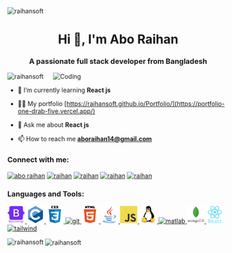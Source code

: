 <img src="https://repository-images.githubusercontent.com/588181932/e36ec678-7984-4cdd-8e4c-a3932772ff8e" alt="raihansoft"/>

<h1 align="center">Hi 👋, I'm Abo Raihan</h1>
<h3 align="center">A passionate full stack developer from Bangladesh</h3>


<img align="right" alt="Coding" width="400" src="https://camo.githubusercontent.com/243dae85e412a143cfd923d28c88e95b6950ecd42b563e161d83d56e393275e3/68747470733a2f2f692e67696665722e636f6d2f6f726967696e2f32322f32323635376238613537376638353838323763356434366461633332636635332e676966"/>



<p align="left"> <img src="https://komarev.com/ghpvc/?username=raihansoft&label=Profile%20views&color=0e75b6&style=flat" alt="raihansoft" /> </p>

- 🌱 I’m currently learning **React js**

- 👨‍💻 My portfolio [https://raihansoft.github.io/Portfolio/](https://portfolio-one-drab-five.vercel.app/)
- 💬 Ask me about **React js**

- 📫 How to reach me **aboraihan14@gmail.com**

<h3 align="left">Connect with me:</h3>
<p align="left">

<a href="https://linkedin.com/in/ https://www.linkedin.com/in/abo-raihan-b07774298/ " target="blank"><img align="center" src="https://raw.githubusercontent.com/rahuldkjain/github-profile-readme-generator/master/src/images/icons/Social/linked-in-alt.svg" alt="abo raihan" height="30" width="40" /></a>
<a href="https://fb.com/raihan" target="blank"><img align="center" src="https://raw.githubusercontent.com/rahuldkjain/github-profile-readme-generator/master/src/images/icons/Social/facebook.svg" alt="raihan" height="30" width="40" /></a>
<a href="https://www.hackerrank.com/raihan" target="blank"><img align="center" src="https://raw.githubusercontent.com/rahuldkjain/github-profile-readme-generator/master/src/images/icons/Social/hackerrank.svg" alt="raihan" height="30" width="40" /></a>
<a href="https://codeforces.com/profile/raihan" target="blank"><img align="center" src="https://raw.githubusercontent.com/rahuldkjain/github-profile-readme-generator/master/src/images/icons/Social/codeforces.svg" alt="raihan" height="30" width="40" /></a>
<a href="https://www.leetcode.com/raihan" target="blank"><img align="center" src="https://raw.githubusercontent.com/rahuldkjain/github-profile-readme-generator/master/src/images/icons/Social/leet-code.svg" alt="raihan" height="30" width="40" /></a>
</p>


<h3 align="left">Languages and Tools:</h3>
<p align="left"> <a href="https://getbootstrap.com" target="_blank" rel="noreferrer"> <img src="https://raw.githubusercontent.com/devicons/devicon/master/icons/bootstrap/bootstrap-plain-wordmark.svg" alt="bootstrap" width="40" height="40"/> </a> <a href="https://www.cprogramming.com/" target="_blank" rel="noreferrer"> <img src="https://raw.githubusercontent.com/devicons/devicon/master/icons/c/c-original.svg" alt="c" width="40" height="40"/> </a> <a href="https://www.w3schools.com/css/" target="_blank" rel="noreferrer"> <img src="https://raw.githubusercontent.com/devicons/devicon/master/icons/css3/css3-original-wordmark.svg" alt="css3" width="40" height="40"/> </a> <a href="https://git-scm.com/" target="_blank" rel="noreferrer"> <img src="https://www.vectorlogo.zone/logos/git-scm/git-scm-icon.svg" alt="git" width="40" height="40"/> </a> <a href="https://www.w3.org/html/" target="_blank" rel="noreferrer"> <img src="https://raw.githubusercontent.com/devicons/devicon/master/icons/html5/html5-original-wordmark.svg" alt="html5" width="40" height="40"/> </a> <a href="https://www.java.com" target="_blank" rel="noreferrer"> <img src="https://raw.githubusercontent.com/devicons/devicon/master/icons/java/java-original.svg" alt="java" width="40" height="40"/> </a> <a href="https://developer.mozilla.org/en-US/docs/Web/JavaScript" target="_blank" rel="noreferrer"> <img src="https://raw.githubusercontent.com/devicons/devicon/master/icons/javascript/javascript-original.svg" alt="javascript" width="40" height="40"/> </a> <a href="https://www.linux.org/" target="_blank" rel="noreferrer"> <img src="https://raw.githubusercontent.com/devicons/devicon/master/icons/linux/linux-original.svg" alt="linux" width="40" height="40"/> </a> <a href="https://www.mathworks.com/" target="_blank" rel="noreferrer"> <img src="https://upload.wikimedia.org/wikipedia/commons/2/21/Matlab_Logo.png" alt="matlab" width="40" height="40"/> </a> <a href="https://www.mongodb.com/" target="_blank" rel="noreferrer"> <img src="https://raw.githubusercontent.com/devicons/devicon/master/icons/mongodb/mongodb-original-wordmark.svg" alt="mongodb" width="40" height="40"/> </a> <a href="https://reactjs.org/" target="_blank" rel="noreferrer"> <img src="https://raw.githubusercontent.com/devicons/devicon/master/icons/react/react-original-wordmark.svg" alt="react" width="40" height="40"/> </a> <a href="https://tailwindcss.com/" target="_blank" rel="noreferrer"> <img src="https://www.vectorlogo.zone/logos/tailwindcss/tailwindcss-icon.svg" alt="tailwind" width="40" height="40"/> </a> </p>

<p><img align="left" src="https://github-readme-stats.vercel.app/api/top-langs?username=raihansoft&show_icons=true&locale=en&layout=compact" alt="raihansoft" /></p>

<p>&nbsp;<img align="center" src="https://github-readme-stats.vercel.app/api?username=raihansoft&show_icons=true&locale=en" alt="raihansoft" /></p>
